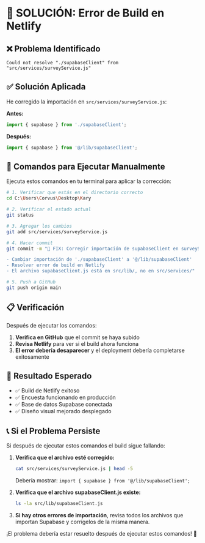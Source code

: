 # 🔧 SOLUCIÓN: Error de Build en Netlify

## ❌ Problema Identificado
```
Could not resolve "./supabaseClient" from "src/services/surveyService.js"
```

## ✅ Solución Aplicada
He corregido la importación en `src/services/surveyService.js`:

**Antes:**
```javascript
import { supabase } from './supabaseClient';
```

**Después:**
```javascript
import { supabase } from '@/lib/supabaseClient';
```

## 🚀 Comandos para Ejecutar Manualmente

Ejecuta estos comandos en tu terminal para aplicar la corrección:

```bash
# 1. Verificar que estás en el directorio correcto
cd C:\Users\Corvus\Desktop\Kary

# 2. Verificar el estado actual
git status

# 3. Agregar los cambios
git add src/services/surveyService.js

# 4. Hacer commit
git commit -m "🔧 FIX: Corregir importación de supabaseClient en surveyService

- Cambiar importación de './supabaseClient' a '@/lib/supabaseClient'
- Resolver error de build en Netlify
- El archivo supabaseClient.js está en src/lib/, no en src/services/"

# 5. Push a GitHub
git push origin main
```

## 📋 Verificación

Después de ejecutar los comandos:

1. **Verifica en GitHub** que el commit se haya subido
2. **Revisa Netlify** para ver si el build ahora funciona
3. **El error debería desaparecer** y el deployment debería completarse exitosamente

## 🎯 Resultado Esperado

- ✅ Build de Netlify exitoso
- ✅ Encuesta funcionando en producción
- ✅ Base de datos Supabase conectada
- ✅ Diseño visual mejorado desplegado

## 📞 Si el Problema Persiste

Si después de ejecutar estos comandos el build sigue fallando:

1. **Verifica que el archivo esté corregido:**
   ```bash
   cat src/services/surveyService.js | head -5
   ```
   Debería mostrar: `import { supabase } from '@/lib/supabaseClient';`

2. **Verifica que el archivo supabaseClient.js existe:**
   ```bash
   ls -la src/lib/supabaseClient.js
   ```

3. **Si hay otros errores de importación**, revisa todos los archivos que importan Supabase y corrígelos de la misma manera.

¡El problema debería estar resuelto después de ejecutar estos comandos! 🚀
